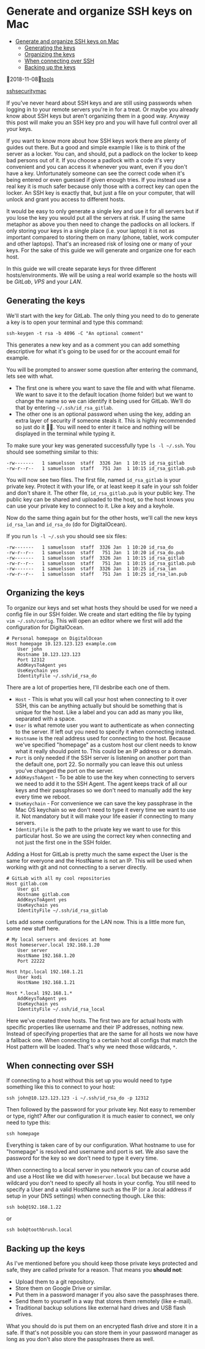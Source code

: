 # Generate and organize SSH keys on Mac

- [Generate and organize SSH keys on Mac](#generate-and-organize-ssh-keys-on-mac)
  - [Generating the keys](#generating-the-keys)
  - [Organizing the keys](#organizing-the-keys)
  - [When connecting over SSH](#when-connecting-over-ssh)
  - [Backing up the keys](#backing-up-the-keys)

📆2018-11-08🍱[tools](https://samuelsson.dev/categories/tools)

[ssh](https://samuelsson.dev/tags/ssh)[security](https://samuelsson.dev/tags/security)[mac](https://samuelsson.dev/tags/mac)

If you've never heard about SSH keys and are still using passwords when logging in to your remote servers you're in for a treat. Or maybe you already know about SSH keys but aren't organizing them in a good way. Anyway this post will make you an SSH key pro and you will have full control over all your keys.

If you want to know more about how SSH keys work there are plenty of guides out there. But a good and simple example I like is to think of the server as a locker. You can, and should, put a padlock on the locker to keep bad persons out of it. If you choose a padlock with a code it's very convenient and you can access it whenever you want, even if you don't have a key. Unfortunately someone can see the correct code when it's being entered or even guessed if given enough tries. If you instead use a real key it is much safer because only those with a correct key can open the locker. An SSH key is exactly that, but just a file on your computer, that will unlock and grant you access to different hosts.

It would be easy to only generate a single key and use it for all servers but if you lose the key you would put all the servers at risk. If using the same metaphor as above you then need to change the padlocks on all lockers. If only storing your keys in a single place (i.e. your laptop) it is not as important compared to storing them on many (phone, tablet, work computer and other laptops). That's an increased risk of losing one or many of your keys. For the sake of this guide we will generate and organize one for each host.

In this guide we will create separate keys for three different hosts/environments. We will be using a real world example so the hosts will be *GitLab*, *VPS* and your *LAN*.

## Generating the keys

We'll start with the key for GitLab. The only thing you need to do to generate a key is to open your terminal and type this command:

```shell
ssh-keygen -t rsa -b 4096 -C "An optional comment"
```

This generates a new key and as a comment you can add something descriptive for what it's going to be used for or the account email for example.

You will be prompted to answer some question after entering the command, lets see with what.

- The first one is where you want to save the file and with what filename. We want to save it to the default location (home folder) but we want to change the name so we can identify it being used for GitLab. We'll do that by entering `~/.ssh/id_rsa_gitlab`.
- The other one is an optional password when using the key, adding an extra layer of security if someone steals it. This is highly recommended so just do it 👍🏻. You will need to enter it twice and nothing will be displayed in the terminal while typing it.

To make sure your key was generated successfully type `ls -l ~/.ssh`. You should see something similar to this:

```properties
-rw-------   1 samuelsson  staff  3326 Jan  1 10:15 id_rsa_gitlab
-rw-r--r--   1 samuelsson  staff   751 Jan  1 10:15 id_rsa_gitlab.pub
```

You will now see two files. The first file, named `id_rsa_gitlab` is your private key. Protect it with your life, or at least keep it safe in your ssh folder and don't share it. The other file, `id_rsa_gitlab.pub` is your public key. The public key can be shared and uploaded to the host, so the host knows you can use your private key to connect to it. Like a key and a keyhole.

Now do the same thing again but for the other hosts, we'll call the new keys `id_rsa_lan` and `id_rsa_do` (do for DigitalOcean).

If you run `ls -l ~/.ssh` you should see six files:

```properties
-rw-------   1 samuelsson  staff  3326 Jan  1 10:20 id_rsa_do
-rw-r--r--   1 samuelsson  staff   751 Jan  1 10:20 id_rsa_do.pub
-rw-------   1 samuelsson  staff  3326 Jan  1 10:15 id_rsa_gitlab
-rw-r--r--   1 samuelsson  staff   751 Jan  1 10:15 id_rsa_gitlab.pub
-rw-------   1 samuelsson  staff  3326 Jan  1 10:25 id_rsa_lan
-rw-r--r--   1 samuelsson  staff   751 Jan  1 10:25 id_rsa_lan.pub
```

## Organizing the keys

To organize our keys and set what hosts they should be used for we need a config file in our SSH folder. We create and start editing the file by typing `vim ~/.ssh/config`. This will open an editor where we first will add the configuration for DigitalOcean.

```shell
# Personal homepage on DigitalOcean
Host homepage 10.123.123.123 example.com
    User john
    Hostname 10.123.123.123
    Port 12312
    AddKeysToAgent yes
    UseKeychain yes
    IdentityFile ~/.ssh/id_rsa_do
```

There are a lot of properties here, I'll desbribe each one of them.

- `Host` - This is what you will call your host when connecting to it over SSH, this can be anything actually but should be something that is unique for the host. Like a label and you can add as many you like, separated with a space.
- `User` is what remote user you want to authenticate as when connecting to the server. If left out you need to specify it when connecting instead.
- `Hostname` is the real address used for connecting to the host. Because we've specified "homepage" as a custom host our client needs to know what it really should point to. This could be an IP address or a domain.
- `Port` is only needed if the SSH server is listening on another port than the default one, port 22. So normally you can leave this out unless you've changed the port on the server.
- `AddKeysToAgent` - To be able to use the key when connecting to servers we need to add it to the SSH Agent. The agent keeps track of all our keys and their passphrases so we don't need to manually add the key every time we reboot.
- `UseKeychain` - For convenience we can save the key passphrase in the Mac OS keychain so we don't need to type it every time we want to use it. Not mandatory but it will make your life easier if connecting to many servers.
- `IdentityFile` is the path to the private key we want to use for this particular host. So we are using the correct key when connecting and not just the first one in the SSH folder.

Adding a Host for GitLab is pretty much the same expect the User is the same for everyone and the HostName is not an IP. This will be used when working with git and not connecting to a server directly.

```shell
# GitLab with all my cool repositories
Host gitlab.com
    User git
    Hostname gitlab.com
    AddKeysToAgent yes
    UseKeychain yes
    IdentityFile ~/.ssh/id_rsa_gitlab
```

Lets add some configurations for the LAN now. This is a little more fun, some new stuff here.

```shell
# My local servers and devices at home
Host homeserver.local 192.168.1.20
    User server
    HostName 192.168.1.20
    Port 22222

Host htpc.local 192.168.1.21
    User kodi
    HostName 192.168.1.21

Host *.local 192.168.1.*
    AddKeysToAgent yes
    UseKeychain yes
    IdentityFile ~/.ssh/id_rsa_local
```

Here we've created three hosts. The first two are for actual hosts with specific properties like username and their IP addresses, nothing new. Instead of specifying properties that are the same for all hosts we now have a fallback one. When connecting to a certain host all configs that match the Host pattern will be loaded. That's why we need those wildcards, `*`.

## When connecting over SSH

If connecting to a host without this set up you would need to type something like this to connect to your host:

```shell
ssh john@10.123.123.123 -i ~/.ssh/id_rsa_do -p 12312
```

Then followed by the password for your private key. Not easy to remember or type, right? After our configuration it is much easier to connect, we only need to type this:

```shell
ssh homepage
```

Everything is taken care of by our configuration. What hostname to use for "homepage" is resolved and username and port is set. We also save the password for the key so we don't need to type it every time.

When connecting to a local server in you network you can of course add and use a Host like we did with `homeserver.local` but because we have a wildcard you don't need to specify all hosts in your config. You still need to specify a User and a valid HostName such as the IP (or a .local address if setup in your DNS settings) when connecting though. Like this:

```shell
ssh bob@192.168.1.22
```

or

```shell
ssh bob@toothbrush.local
```

## Backing up the keys

As I've mentioned before you should keep those private keys protected and safe, they are called private for a reason. That means you **should not**:

- Upload them to a git repository.
- Store them on Google Drive or similar.
- Put them in a password manager if you also save the passphrases there.
- Send them to yourself in a way that stores them remotely (like e-mail).
- Traditional backup solutions like external hard drives and USB flash drives.

What you should do is put them on an encrypted flash drive and store it in a safe. If that's not possible you can store them in your password manager as long as you don't also store the passphrases there as well.
